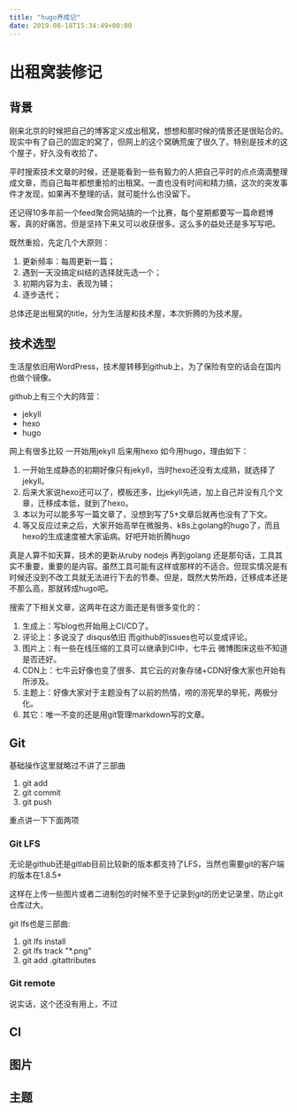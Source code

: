 ```yaml
---
title: "hugo养成记"
date: 2019-08-18T15:34:49+08:00
---
```


# 出租窝装修记
## 背景

刚来北京的时候把自己的博客定义成出租窝，想想和那时候的情景还是很贴合的。现实中有了自己的固定的窝了，但网上的这个窝确荒废了很久了。特别是技术的这个屋子，好久没有收拾了。

平时搜索技术文章的时候，还是能看到一些有毅力的人把自己平时的点点滴滴整理成文章，而自己每年都想重拾的出租窝。一直也没有时间和精力搞，这次的突发事件才发现，如果再不整理的话，就可能什么也没留下。

还记得10多年前一个feed聚合网站搞的一个比赛，每个星期都要写一篇命题博客，真的好痛苦。但是坚持下来又可以收获很多。这么多的益处还是多写写吧。

既然重拾，先定几个大原则：

1. 更新频率：每周更新一篇；
2. 遇到一天没搞定纠结的选择就先选一个；
3. 初期内容为主、表现为辅；
4. 逐步迭代；

总体还是出租窝的title，分为生活屋和技术屋，本次折腾的为技术屋。

## 技术选型

生活屋依旧用WordPress，技术屋转移到github上，为了保险有空的话会在国内也做个镜像。

github上有三个大的阵营：

- jekyll 
- hexo 
- hugo

网上有很多比较 一开始用jekyll 后来用hexo 如今用hugo，理由如下：

1. 一开始生成静态的初期好像只有jekyll，当时hexo还没有太成熟，就选择了jekyll。
2. 后来大家说hexo还可以了，模板还多，比jekyll先进，加上自己并没有几个文章，迁移成本低，就到了hexo。
3. 本以为可以能多写一篇文章了，没想到写了5+文章后就再也没有了下文。
4. 等又反应过来之后，大家开始高举在微服务、k8s上golang的hugo了，而且hexo的生成速度被大家诟病。好吧开始折腾hugo

真是人算不如天算，技术的更新从ruby nodejs 再到golang 还是那句话，工具其实不重要，重要的是内容。虽然工具可能有这样或那样的不适合。但现实情况是有时候还没到不改工具就无法进行下去的节奏。但是，既然大势所趋，迁移成本还是不那么高，那就转成hugo吧。



搜索了下相关文章，这两年在这方面还是有很多变化的：

1. 生成上：写blog也开始用上CI/CD了。
2. 评论上：多说没了 disqus依旧 而github的issues也可以变成评论。
3. 图片上：有一些在线压缩的工具可以继承到CI中，七牛云 微博图床这些不知道是否还好。
4. CDN上：七牛云好像也变了很多、其它云的对象存储+CDN好像大家也开始有所涉及。
5. 主题上：好像大家对于主题没有了以前的热情，唠的涝死旱的旱死，两极分化。
6. 其它：唯一不变的还是用git管理markdown写的文章。

## Git

基础操作这里就略过不讲了三部曲 

1. git add
2. git commit 
3. git push

重点讲一下下面两项

### Git LFS

无论是github还是gitlab目前比较新的版本都支持了LFS，当然也需要git的客户端的版本在1.8.5+ 

这样在上传一些图片或者二进制包的时候不至于记录到git的历史记录里，防止git仓库过大。

git lfs也是三部曲:

1. git lfs install
2. git lfs track "*.png"
3. git add .gitattributes

### Git remote

说实话，这个还没有用上，不过

## CI

## 图片

## 主题









